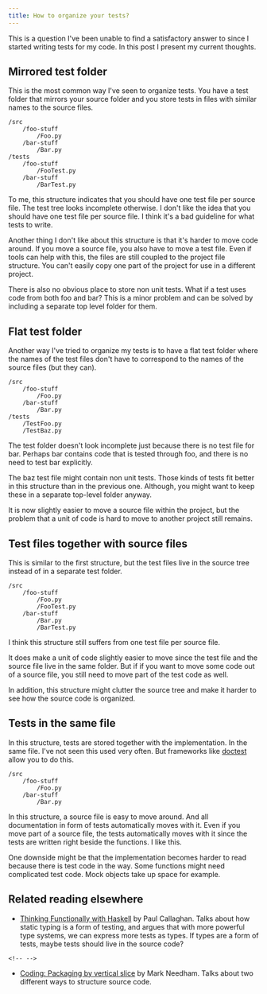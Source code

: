 ```yaml
---
title: How to organize your tests?
---
```

This is a question I've been unable to find a satisfactory answer to
since I started writing tests for my code. In this post I present my
current thoughts.

Mirrored test folder
--------------------

This is the most common way I've seen to organize tests. You have a test
folder that mirrors your source folder and you store tests in files with
similar names to the source files.

    /src
        /foo-stuff
            /Foo.py
        /bar-stuff
            /Bar.py
    /tests
        /foo-stuff
            /FooTest.py
        /bar-stuff
            /BarTest.py

To me, this structure indicates that you should have one test file per
source file. The test tree looks incomplete otherwise. I don't like the
idea that you should have one test file per source file. I think it's a
bad guideline for what tests to write.

Another thing I don't like about this structure is that it's harder to
move code around. If you move a source file, you also have to move a
test file. Even if tools can help with this, the files are still coupled
to the project file structure. You can't easily copy one part of the
project for use in a different project.

There is also no obvious place to store non unit tests. What if a test
uses code from both foo and bar? This is a minor problem and can be
solved by including a separate top level folder for them.

Flat test folder
----------------

Another way I've tried to organize my tests is to have a flat test
folder where the names of the test files don't have to correspond to the
names of the source files (but they can).

    /src
        /foo-stuff
            /Foo.py
        /bar-stuff
            /Bar.py
    /tests
        /TestFoo.py
        /TestBaz.py

The test folder doesn't look incomplete just because there is no test
file for bar. Perhaps bar contains code that is tested through foo, and
there is no need to test bar explicitly.

The baz test file might contain non unit tests. Those kinds of tests fit
better in this structure than in the previous one. Although, you might
want to keep these in a separate top-level folder anyway.

It is now slightly easier to move a source file within the project, but
the problem that a unit of code is hard to move to another project still
remains.

Test files together with source files
-------------------------------------

This is similar to the first structure, but the test files live in the
source tree instead of in a separate test folder.

    /src
        /foo-stuff
            /Foo.py
            /FooTest.py
        /bar-stuff
            /Bar.py
            /BarTest.py

I think this structure still suffers from one test file per source file.

It does make a unit of code slightly easier to move since the test file
and the source file live in the same folder. But if if you want to move
some code out of a source file, you still need to move part of the test
code as well.

In addition, this structure might clutter the source tree and make it
harder to see how the source code is organized.

Tests in the same file
----------------------

In this structure, tests are stored together with the implementation. In
the same file. I've not seen this used very often. But frameworks like
[doctest](http://docs.python.org/library/doctest.html) allow you to do
this.

    /src
        /foo-stuff
            /Foo.py
        /bar-stuff
            /Bar.py

In this structure, a source file is easy to move around. And all
documentation in form of tests automatically moves with it. Even if you
move part of a source file, the tests automatically moves with it since
the tests are written right beside the functions. I like this.

One downside might be that the implementation becomes harder to read
because there is test code in the way. Some functions might need
complicated test code. Mock objects take up space for example.

Related reading elsewhere
-------------------------

-   [Thinking Functionally with
    Haskell](http://pragprog.com/magazines/2012-09/thinking-functionally-with-haskell)
    by Paul Callaghan. Talks about how static typing is a form of
    testing, and argues that with more powerful type systems, we can
    express more tests as types. If types are a form of tests, maybe
    tests should live in the source code?

```{=html}
<!-- -->
```
-   [Coding: Packaging by vertical
    slice](http://www.markhneedham.com/blog/2012/02/20/coding-packaging-by-vertical-slice/)
    by Mark Needham. Talks about two different ways to structure source
    code.
